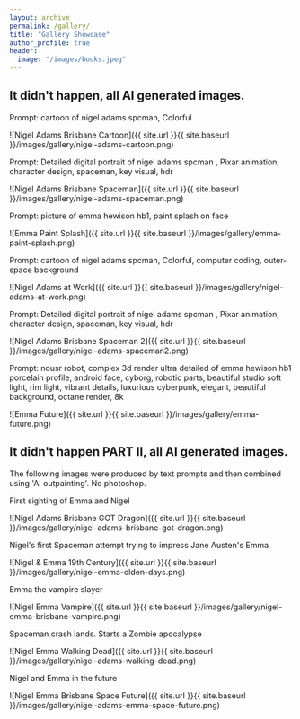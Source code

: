 ```yaml
---
layout: archive
permalink: /gallery/
title: "Gallery Showcase"
author_profile: true
header:
  image: "/images/books.jpeg"
---
```


## It didn't happen, all AI generated images.

Prompt: cartoon of nigel adams spcman, Colorful

![Nigel Adams Brisbane Cartoon]({{ site.url }}{{ site.baseurl }}/images/gallery/nigel-adams-cartoon.png)

Prompt: Detailed digital portrait of nigel adams spcman , Pixar animation, character design, spaceman, key visual, hdr

![Nigel Adams Brisbane Spaceman]({{ site.url }}{{ site.baseurl }}/images/gallery/nigel-adams-spaceman.png)

Prompt: picture of emma hewison hb1, paint splash on face

![Emma Paint Splash]({{ site.url }}{{ site.baseurl }}/images/gallery/emma-paint-splash.png)

Prompt: cartoon of nigel adams spcman, Colorful, computer coding, outer-space background

![Nigel Adams at Work]({{ site.url }}{{ site.baseurl }}/images/gallery/nigel-adams-at-work.png)

Prompt: Detailed digital portrait of nigel adams spcman , Pixar animation, character design, spaceman, key visual, hdr

![Nigel Adams Brisbane Spaceman 2]({{ site.url }}{{ site.baseurl }}/images/gallery/nigel-adams-spaceman2.png)

Prompt: nousr robot, complex 3d render ultra detailed of emma hewison hb1 porcelain profile, android face, cyborg, robotic parts, beautiful studio soft light, rim light, vibrant details, luxurious cyberpunk, elegant, beautiful background, octane render, 8k

![Emma Future]({{ site.url }}{{ site.baseurl }}/images/gallery/emma-future.png)


## It didn't happen PART II, all AI generated images.

The following images were produced by text prompts and then combined using 'AI outpainting'. No photoshop.

First sighting of Emma and Nigel

![Nigel Adams Brisbane GOT Dragon]({{ site.url }}{{ site.baseurl }}/images/gallery/nigel-adams-brisbane-got-dragon.png)

Nigel's first Spaceman attempt trying to impress Jane Austen's Emma

![Nigel & Emma 19th Century]({{ site.url }}{{ site.baseurl }}/images/gallery/nigel-emma-olden-days.png)

Emma the vampire slayer

![Nigel Emma Vampire]({{ site.url }}{{ site.baseurl }}/images/gallery/nigel-emma-brisbane-vampire.png)

Spaceman crash lands. Starts a Zombie apocalypse

![Nigel Emma Walking Dead]({{ site.url }}{{ site.baseurl }}/images/gallery/nigel-adams-walking-dead.png)

Nigel and Emma in the future

![Nigel Emma Brisbane Space Future]({{ site.url }}{{ site.baseurl }}/images/gallery/nigel-adams-emma-space-future.png)



